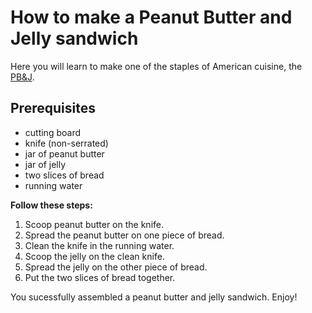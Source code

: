 # How to make a Peanut Butter and Jelly sandwich

Here you will learn to make one of the staples of American cuisine, the [PB&J](https://www.nationalpeanutboard.org/news/who-invented-the-peanut-butter-and-jelly-sandwich.htm). 

## Prerequisites

- cutting board
- knife (non-serrated)
- jar of peanut butter
- jar of jelly
- two slices of bread
- running water

**Follow these steps:**

1. Scoop peanut butter on the knife. 
2. Spread the peanut butter on one piece of bread.
3. Clean the knife in the running water.
4. Scoop the jelly on the clean knife.
5. Spread the jelly on the other piece of bread.
6. Put the two slices of bread together.

You sucessfully assembled a peanut butter and jelly sandwich. Enjoy!

